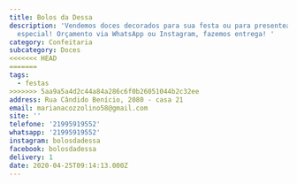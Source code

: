 ```yaml
---
title: Bolos da Dessa
description: 'Vendemos doces decorados para sua festa ou para presentear alguém
  especial! Orçamento via WhatsApp ou Instagram, fazemos entrega! '
category: Confeitaria
subcategory: Doces
<<<<<<< HEAD
=======
tags:
  - festas
>>>>>>> 5aa9a5a4d2c44a84a286c6f0b26051044b2c32ee
address: Rua Cândido Benício, 2080 - casa 21
email: marianacozzolino58@gmail.com
site: ''
telefone: '21995919552'
whatsapp: '21995919552'
instagram: bolosdadessa
facebook: bolosdadessa
delivery: 1
date: 2020-04-25T09:14:13.000Z
---
```

